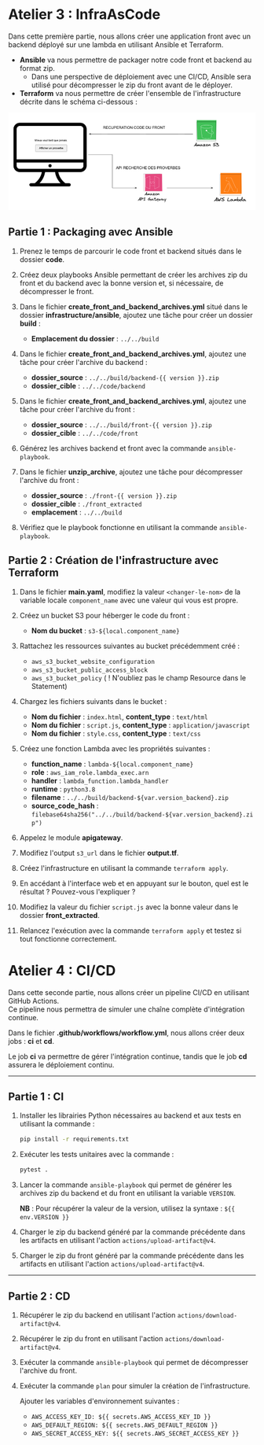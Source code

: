
# Atelier 3 : InfraAsCode

Dans cette première partie, nous allons créer une application front avec un backend déployé sur une lambda en utilisant Ansible et Terraform.

- **Ansible** va nous permettre de packager notre code front et backend au format zip.
  - Dans une perspective de déploiement avec une CI/CD, Ansible sera utilisé pour décompresser le zip du front avant de le déployer.
- **Terraform** va nous permettre de créer l'ensemble de l'infrastructure décrite dans le schéma ci-dessous :

![porject_architecture.png](docs%2Fporject_architecture.png)

## Partie 1 : Packaging avec Ansible

1. Prenez le temps de parcourir le code front et backend situés dans le dossier **code**.

2. Créez deux playbooks Ansible permettant de créer les archives zip du front et du backend avec la bonne version et, si nécessaire, de décompresser le front.




3. Dans le fichier **create_front_and_backend_archives.yml** situé dans le dossier **infrastructure/ansible**, ajoutez une tâche pour créer un dossier **build** :

   - **Emplacement du dossier** : `../../build`

4. Dans le fichier **create_front_and_backend_archives.yml**, ajoutez une tâche pour créer l'archive du backend :

   - **dossier_source** : `../../build/backend-{{ version }}.zip`
   - **dossier_cible** : `../../code/backend`

5. Dans le fichier **create_front_and_backend_archives.yml**, ajoutez une tâche pour créer l'archive du front :

   - **dossier_source** : `../../build/front-{{ version }}.zip`
   - **dossier_cible** : `../../code/front`

6. Générez les archives backend et front avec la commande `ansible-playbook`.

7. Dans le fichier **unzip_archive**, ajoutez une tâche pour décompresser l'archive du front :

   - **dossier_source** : `./front-{{ version }}.zip`
   - **dossier_cible** : `./front_extracted`
   - **emplacement** : `../../build`

8. Vérifiez que le playbook fonctionne en utilisant la commande `ansible-playbook`.


## Partie 2 : Création de l'infrastructure avec Terraform

1. Dans le fichier **main.yaml**, modifiez la valeur `<changer-le-nom>` de la variable locale `component_name` avec une 
valeur qui vous est propre.

2. Créez un bucket S3 pour héberger le code du front :
   - **Nom du bucket** : `s3-${local.component_name}`

3. Rattachez les ressources suivantes au bucket précédemment créé :
   - `aws_s3_bucket_website_configuration`
   - `aws_s3_bucket_public_access_block`
   - `aws_s3_bucket_policy` ( ! N'oubliez pas le champ Resource dans le Statement)

4. Chargez les fichiers suivants dans le bucket :
   - **Nom du fichier** : `index.html`, **content_type** : `text/html`
   - **Nom du fichier** : `script.js`, **content_type** : `application/javascript`
   - **Nom du fichier** : `style.css`, **content_type** : `text/css`

5. Créez une fonction Lambda avec les propriétés suivantes :
   - **function_name**    : `lambda-${local.component_name}`
   - **role**             : `aws_iam_role.lambda_exec.arn`
   - **handler**          : `lambda_function.lambda_handler`
   - **runtime**          : `python3.8`
   - **filename**         : `../../build/backend-${var.version_backend}.zip`
   - **source_code_hash** : `filebase64sha256("../../build/backend-${var.version_backend}.zip")`

6. Appelez le module **apigateway**.

7. Modifiez l'output `s3_url` dans le fichier **output.tf**.

8. Créez l'infrastructure en utilisant la commande `terraform apply`.

9. En accédant à l'interface web et en appuyant sur le bouton, quel est le résultat ? Pouvez-vous l'expliquer ?

10. Modifiez la valeur du fichier `script.js` avec la bonne valeur dans le dossier **front_extracted**.

11. Relancez l'exécution avec la commande `terraform apply` et testez si tout fonctionne correctement.




# Atelier 4 : CI/CD

Dans cette seconde partie, nous allons créer un pipeline CI/CD en utilisant GitHub Actions.  
Ce pipeline nous permettra de simuler une chaîne complète d'intégration continue.

Dans le fichier **.github/workflows/workflow.yml**, nous allons créer deux jobs : **ci** et **cd**.

Le job **ci** va permettre de gérer l'intégration continue, tandis que le job **cd** assurera le déploiement continu.

---

## Partie 1 : CI

1. Installer les librairies Python nécessaires au backend et aux tests en utilisant la commande :

   ```bash
   pip install -r requirements.txt
   ```

2. Exécuter les tests unitaires avec la commande :

   ```bash
   pytest .
   ```

3. Lancer la commande `ansible-playbook` qui permet de générer les archives zip du backend et du front en utilisant la variable `VERSION`.  
   
   **NB** : Pour récupérer la valeur de la version, utilisez la syntaxe : `${{ env.VERSION }}`

4. Charger le zip du backend généré par la commande précédente dans les artifacts en utilisant l'action `actions/upload-artifact@v4`.

5. Charger le zip du front généré par la commande précédente dans les artifacts en utilisant l'action `actions/upload-artifact@v4`.

---

## Partie 2 : CD

1. Récupérer le zip du backend en utilisant l'action `actions/download-artifact@v4`.

2. Récupérer le zip du front en utilisant l'action `actions/download-artifact@v4`.

3. Exécuter la commande `ansible-playbook` qui permet de décompresser l'archive du front.

4. Exécuter la commande `plan` pour simuler la création de l'infrastructure.  
   
   Ajouter les variables d'environnement suivantes :

   - `AWS_ACCESS_KEY_ID: ${{ secrets.AWS_ACCESS_KEY_ID }}`
   - `AWS_DEFAULT_REGION: ${{ secrets.AWS_DEFAULT_REGION }}`
   - `AWS_SECRET_ACCESS_KEY: ${{ secrets.AWS_SECRET_ACCESS_KEY }}`
